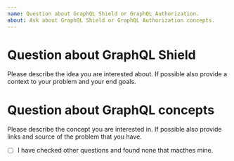 ```yaml
---
name: Question about GraphQL Shield or GraphQL Authorization.
about: Ask about GraphQL Shield or GraphQL Authorization concepts.
---
```


# Question about GraphQL Shield

Please describe the idea you are interested about. If possible also provide a context to your problem and your end goals.

# Question about GraphQL concepts

Please describe the concept you are interested in. If possible also provide links and source of the problem that you have.

* [ ] I have checked other questions and found none that macthes mine.